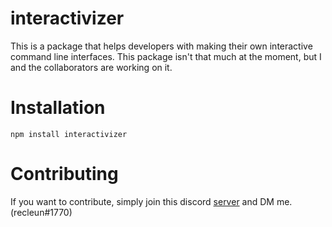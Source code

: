 # interactivizer

This is a package that helps developers with making their own interactive command line interfaces. This package isn't that much at the moment, but I and the collaborators are working on it.

# Installation

```
npm install interactivizer
```

# Contributing

If you want to contribute, simply join this discord [server](https://discord.gg/Hhrje9sF4g) and DM me. (recleun#1770)
